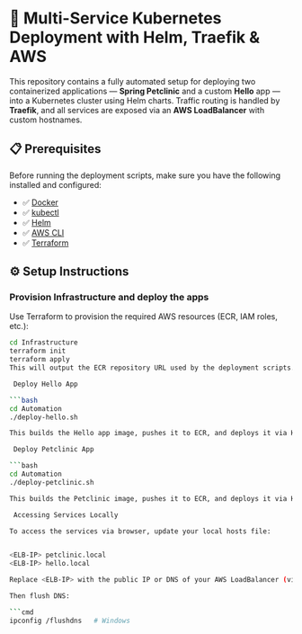 # 🚀 Multi-Service Kubernetes Deployment with Helm, Traefik & AWS

This repository contains a fully automated setup for deploying two containerized applications — **Spring Petclinic** and a custom **Hello** app — into a Kubernetes cluster using Helm charts. Traffic routing is handled by **Traefik**, and all services are exposed via an **AWS LoadBalancer** with custom hostnames.


## 📋 Prerequisites

Before running the deployment scripts, make sure you have the following installed and configured:

- ✅ [Docker](https://www.docker.com/)
- ✅ [kubectl](https://kubernetes.io/docs/tasks/tools/)
- ✅ [Helm](https://helm.sh/)
- ✅ [AWS CLI](https://docs.aws.amazon.com/cli/latest/userguide/install-cliv2.html)
- ✅ [Terraform](https://developer.hashicorp.com/terraform/downloads)

## ⚙️ Setup Instructions

###  Provision Infrastructure and deploy the apps

Use Terraform to provision the required AWS resources (ECR, IAM roles, etc.):

```bash
cd Infrastructure
terraform init
terraform apply
This will output the ECR repository URL used by the deployment scripts.

 Deploy Hello App

```bash
cd Automation
./deploy-hello.sh

This builds the Hello app image, pushes it to ECR, and deploys it via Helm.

 Deploy Petclinic App

```bash
cd Automation
./deploy-petclinic.sh

This builds the Petclinic image, pushes it to ECR, and deploys it via Helm into the petclinic-ns namespace.

 Accessing Services Locally

To access the services via browser, update your local hosts file:


<ELB-IP> petclinic.local
<ELB-IP> hello.local

Replace <ELB-IP> with the public IP or DNS of your AWS LoadBalancer (visible via kubectl get svc traefik -n hello-ns).

Then flush DNS:

```cmd
ipconfig /flushdns   # Windows
